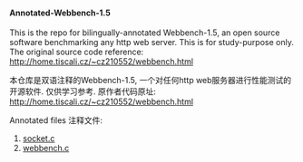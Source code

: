 #### Annotated-Webbench-1.5

This is the repo for bilingually-annotated Webbench-1.5, an open source software benchmarking any http web server. This is for study-purpose only. The original source code reference: http://home.tiscali.cz/~cz210552/webbench.html

本仓库是双语注释的Webbench-1.5, 一个对任何http web服务器进行性能测试的开源软件. 仅供学习参考. 原作者代码原址: http://home.tiscali.cz/~cz210552/webbench.html

Annotated files 注释文件:
1. [socket.c](./socket.c)
2. [webbench.c](./webbench.c)